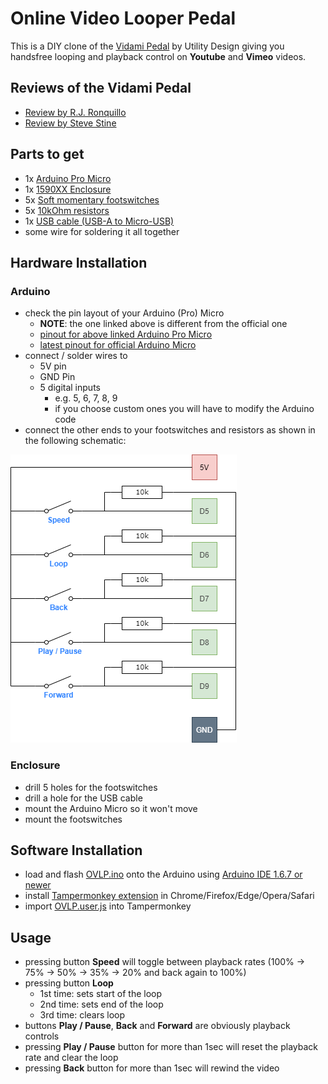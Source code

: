 # Online Video Looper Pedal
This is a DIY clone of the [Vidami Pedal](https://utility.design) by Utility Design giving you handsfree looping and playback control on **Youtube** and **Vimeo** videos.

## Reviews of the Vidami Pedal
- [Review by R.J. Ronquillo](https://www.youtube.com/watch?v=VKHbrlyeI6I)
- [Review by Steve Stine](https://www.youtube.com/watch?v=Oeq5DZQMakY)

## Parts to get
- 1x [Arduino Pro Micro](https://www.amazon.de/dp/B01KMFRCN0/)
- 1x [1590XX Enclosure](https://www.taydaelectronics.com/catalogsearch/result/?q=1590xx)
- 5x [Soft momentary footswitches](https://www.taydaelectronics.com/spst-momentary-soft-touch-push-button-stomp-foots-pedal-switch.html)
- 5x [10kOhm resistors](https://www.taydaelectronics.com/10k-ohm-1-2w-5-carbon-film-resistor.html)
- 1x [USB cable (USB-A to Micro-USB)](https://www.amazon.de/dp/B019Q6Y2MK/)
- some wire for soldering it all together

## Hardware Installation

### Arduino
 - check the pin layout of your Arduino (Pro) Micro
    - **NOTE**: the one linked above is different from the official one
    - [pinout for above linked Arduino Pro Micro](https://github.com/sparkfun/Pro_Micro/raw/master/Documentation/ProMicro16MHzv2.pdf)
    - [latest pinout for official Arduino Micro](https://content.arduino.cc/assets/Pinout-Micro_latest.png)
 - connect / solder wires to
    - 5V pin
    - GND Pin
    - 5 digital inputs
      - e.g. 5, 6, 7, 8, 9
      - if you choose custom ones you will have to modify the Arduino code
 - connect the other ends to your footswitches and resistors as shown in the following schematic:
 
 ![Schematic](https://github.com/andreasbrett/OVLP/raw/master/Schematic/schematic.png)

### Enclosure
 - drill 5 holes for the footswitches
 - drill a hole for the USB cable
 - mount the Arduino Micro so it won't move
 - mount the footswitches

## Software Installation
 - load and flash [OVLP.ino](https://github.com/andreasbrett/OVLP/raw/master/Arduino/OVLP/OVLP.ino) onto the Arduino using [Arduino IDE 1.6.7 or newer](https://www.arduino.cc/en/Main/Software)
 - install [Tampermonkey extension](https://www.tampermonkey.net/) in Chrome/Firefox/Edge/Opera/Safari
 - import [OVLP.user.js](https://github.com/andreasbrett/OVLP/raw/master/Tampermonkey/OVLP.user.js) into Tampermonkey

## Usage
 - pressing button **Speed** will toggle between playback rates (100% -> 75% -> 50% -> 35% -> 20% and back again to 100%)
 - pressing button **Loop**
    - 1st time: sets start of the loop
    - 2nd time: sets end of the loop
    - 3rd time: clears loop
 - buttons **Play / Pause**, **Back** and **Forward** are obviously playback controls
 - pressing **Play / Pause** button for more than 1sec will reset the playback rate and clear the loop
 - pressing **Back** button for more than 1sec will rewind the video
